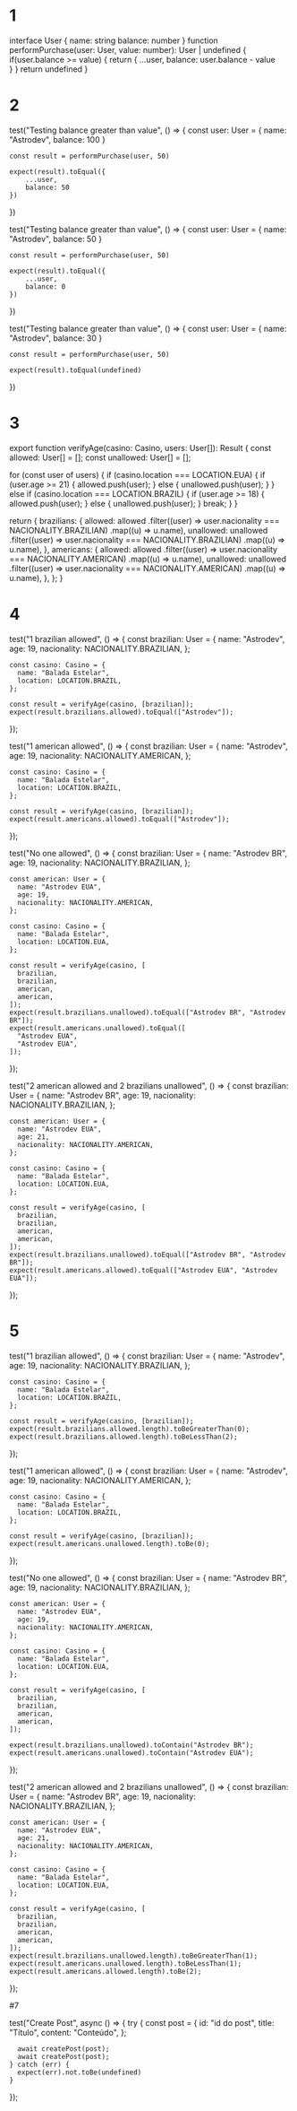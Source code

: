 # 1
interface User {
	name: string
	balance: number
}
function performPurchase(user: User, value: number): User | undefined {
	if(user.balance >= value) {
		return {
			...user,
			balance: user.balance - value		
		}
	}
	return undefined
}

# 2

test("Testing balance greater than value", () => {
	const user: User = {
		name: "Astrodev",
		balance: 100
	}

	const result = performPurchase(user, 50)
	
	expect(result).toEqual({
		...user,
		balance: 50
	})
})

test("Testing balance greater than value", () => {
	const user: User = {
		name: "Astrodev",
		balance: 50
	}

	const result = performPurchase(user, 50)
	
	expect(result).toEqual({
		...user,
		balance: 0
	})
})

test("Testing balance greater than value", () => {
	const user: User = {
		name: "Astrodev",
		balance: 30
	}

	const result = performPurchase(user, 50)
	
	expect(result).toEqual(undefined)
})

# 3

export function verifyAge(casino: Casino, users: User[]): Result {
  const allowed: User[] = [];
  const unallowed: User[] = [];

  for (const user of users) {
    if (casino.location === LOCATION.EUA) {
      if (user.age >= 21) {
        allowed.push(user);
      } else {
        unallowed.push(user);
      }
    } else if (casino.location === LOCATION.BRAZIL) {
      if (user.age >= 18) {
        allowed.push(user);
      } else {
        unallowed.push(user);
      }
      break;
    }
  }

  return {
    brazilians: {
      allowed: allowed
        .filter((user) => user.nacionality === NACIONALITY.BRAZILIAN)
        .map((u) => u.name),
      unallowed: unallowed
        .filter((user) => user.nacionality === NACIONALITY.BRAZILIAN)
        .map((u) => u.name),
    },
    americans: {
      allowed: allowed
        .filter((user) => user.nacionality === NACIONALITY.AMERICAN)
        .map((u) => u.name),
      unallowed: unallowed
        .filter((user) => user.nacionality === NACIONALITY.AMERICAN)
        .map((u) => u.name),
    },
  };
}

# 4

test("1 brazilian allowed", () => {
    const brazilian: User = {
      name: "Astrodev",
      age: 19,
      nacionality: NACIONALITY.BRAZILIAN,
    };

    const casino: Casino = {
      name: "Balada Estelar",
      location: LOCATION.BRAZIL,
    };
    
    const result = verifyAge(casino, [brazilian]);
    expect(result.brazilians.allowed).toEqual(["Astrodev"]);
  });

  test("1 american allowed", () => {
    const brazilian: User = {
      name: "Astrodev",
      age: 19,
      nacionality: NACIONALITY.AMERICAN,
    };

    const casino: Casino = {
      name: "Balada Estelar",
      location: LOCATION.BRAZIL,
    };
    
    const result = verifyAge(casino, [brazilian]);
    expect(result.americans.allowed).toEqual(["Astrodev"]);
  });

  test("No one allowed", () => {
    const brazilian: User = {
      name: "Astrodev BR",
      age: 19,
      nacionality: NACIONALITY.BRAZILIAN,
    };

    const american: User = {
      name: "Astrodev EUA",
      age: 19,
      nacionality: NACIONALITY.AMERICAN,
    };
    
    const casino: Casino = {
      name: "Balada Estelar",
      location: LOCATION.EUA,
    };
    
    const result = verifyAge(casino, [
      brazilian,
      brazilian,
      american,
      american,
    ]);
    expect(result.brazilians.unallowed).toEqual(["Astrodev BR", "Astrodev BR"]);
    expect(result.americans.unallowed).toEqual([
      "Astrodev EUA",
      "Astrodev EUA",
    ]);
  });

  test("2 american allowed and 2 brazilians unallowed", () => {
    const brazilian: User = {
      name: "Astrodev BR",
      age: 19,
      nacionality: NACIONALITY.BRAZILIAN,
    };

    const american: User = {
      name: "Astrodev EUA",
      age: 21,
      nacionality: NACIONALITY.AMERICAN,
    };
    
    const casino: Casino = {
      name: "Balada Estelar",
      location: LOCATION.EUA,
    };
    
    const result = verifyAge(casino, [
      brazilian,
      brazilian,
      american,
      american,
    ]);
    expect(result.brazilians.unallowed).toEqual(["Astrodev BR", "Astrodev BR"]);
    expect(result.americans.allowed).toEqual(["Astrodev EUA", "Astrodev EUA"]);
  });

  # 5 

  test("1 brazilian allowed", () => {
    const brazilian: User = {
      name: "Astrodev",
      age: 19,
      nacionality: NACIONALITY.BRAZILIAN,
    };

    const casino: Casino = {
      name: "Balada Estelar",
      location: LOCATION.BRAZIL,
    };
    
    const result = verifyAge(casino, [brazilian]);
    expect(result.brazilians.allowed.length).toBeGreaterThan(0);
    expect(result.brazilians.allowed.length).toBeLessThan(2);
  });

  test("1 american allowed", () => {
    const brazilian: User = {
      name: "Astrodev",
      age: 19,
      nacionality: NACIONALITY.AMERICAN,
    };

    const casino: Casino = {
      name: "Balada Estelar",
      location: LOCATION.BRAZIL,
    };
    
    const result = verifyAge(casino, [brazilian]);
    expect(result.americans.unallowed.length).toBe(0);
  });

  test("No one allowed", () => {
    const brazilian: User = {
      name: "Astrodev BR",
      age: 19,
      nacionality: NACIONALITY.BRAZILIAN,
    };

    const american: User = {
      name: "Astrodev EUA",
      age: 19,
      nacionality: NACIONALITY.AMERICAN,
    };
    
    const casino: Casino = {
      name: "Balada Estelar",
      location: LOCATION.EUA,
    };
    
    const result = verifyAge(casino, [
      brazilian,
      brazilian,
      american,
      american,
    ]);
    
    expect(result.brazilians.unallowed).toContain("Astrodev BR");
    expect(result.americans.unallowed).toContain("Astrodev EUA");
  });

  test("2 american allowed and 2 brazilians unallowed", () => {
    const brazilian: User = {
      name: "Astrodev BR",
      age: 19,
      nacionality: NACIONALITY.BRAZILIAN,
    };

    const american: User = {
      name: "Astrodev EUA",
      age: 21,
      nacionality: NACIONALITY.AMERICAN,
    };
    
    const casino: Casino = {
      name: "Balada Estelar",
      location: LOCATION.EUA,
    };
    
    const result = verifyAge(casino, [
      brazilian,
      brazilian,
      american,
      american,
    ]);
    expect(result.brazilians.unallowed.length).toBeGreaterThan(1);
    expect(result.americans.unallowed.length).toBeLessThan(1);
    expect(result.americans.allowed.length).toBe(2);
  });


  #7 

  test("Create Post", async () => {
    try {
      const post = {
        id: "id do post",
        title: "Título",
        content: "Conteúdo",
      };

      await createPost(post);
      await createPost(post);
    } catch (err) {
      expect(err).not.toBe(undefined)
    }
  });